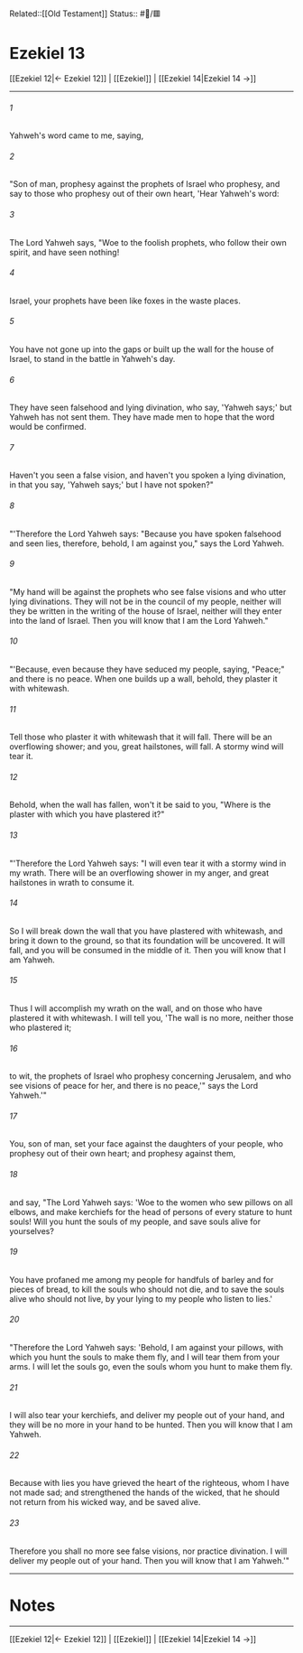 Related::[[Old Testament]]
Status:: #📖/🟥
# Ezekiel 13

[[Ezekiel 12|← Ezekiel 12]] | [[Ezekiel]] | [[Ezekiel 14|Ezekiel 14 →]]
***



###### 1 
Yahweh's word came to me, saying, 

###### 2 
"Son of man, prophesy against the prophets of Israel who prophesy, and say to those who prophesy out of their own heart, 'Hear Yahweh's word: 

###### 3 
The Lord Yahweh says, "Woe to the foolish prophets, who follow their own spirit, and have seen nothing! 

###### 4 
Israel, your prophets have been like foxes in the waste places. 

###### 5 
You have not gone up into the gaps or built up the wall for the house of Israel, to stand in the battle in Yahweh's day. 

###### 6 
They have seen falsehood and lying divination, who say, 'Yahweh says;' but Yahweh has not sent them. They have made men to hope that the word would be confirmed. 

###### 7 
Haven't you seen a false vision, and haven't you spoken a lying divination, in that you say, 'Yahweh says;' but I have not spoken?" 

###### 8 
"'Therefore the Lord Yahweh says: "Because you have spoken falsehood and seen lies, therefore, behold, I am against you," says the Lord Yahweh. 

###### 9 
"My hand will be against the prophets who see false visions and who utter lying divinations. They will not be in the council of my people, neither will they be written in the writing of the house of Israel, neither will they enter into the land of Israel. Then you will know that I am the Lord Yahweh." 

###### 10 
"'Because, even because they have seduced my people, saying, "Peace;" and there is no peace. When one builds up a wall, behold, they plaster it with whitewash. 

###### 11 
Tell those who plaster it with whitewash that it will fall. There will be an overflowing shower; and you, great hailstones, will fall. A stormy wind will tear it. 

###### 12 
Behold, when the wall has fallen, won't it be said to you, "Where is the plaster with which you have plastered it?" 

###### 13 
"'Therefore the Lord Yahweh says: "I will even tear it with a stormy wind in my wrath. There will be an overflowing shower in my anger, and great hailstones in wrath to consume it. 

###### 14 
So I will break down the wall that you have plastered with whitewash, and bring it down to the ground, so that its foundation will be uncovered. It will fall, and you will be consumed in the middle of it. Then you will know that I am Yahweh. 

###### 15 
Thus I will accomplish my wrath on the wall, and on those who have plastered it with whitewash. I will tell you, 'The wall is no more, neither those who plastered it; 

###### 16 
to wit, the prophets of Israel who prophesy concerning Jerusalem, and who see visions of peace for her, and there is no peace,'" says the Lord Yahweh.'" 

###### 17 
You, son of man, set your face against the daughters of your people, who prophesy out of their own heart; and prophesy against them, 

###### 18 
and say, "The Lord Yahweh says: 'Woe to the women who sew pillows on all elbows, and make kerchiefs for the head of persons of every stature to hunt souls! Will you hunt the souls of my people, and save souls alive for yourselves? 

###### 19 
You have profaned me among my people for handfuls of barley and for pieces of bread, to kill the souls who should not die, and to save the souls alive who should not live, by your lying to my people who listen to lies.' 

###### 20 
"Therefore the Lord Yahweh says: 'Behold, I am against your pillows, with which you hunt the souls to make them fly, and I will tear them from your arms. I will let the souls go, even the souls whom you hunt to make them fly. 

###### 21 
I will also tear your kerchiefs, and deliver my people out of your hand, and they will be no more in your hand to be hunted. Then you will know that I am Yahweh. 

###### 22 
Because with lies you have grieved the heart of the righteous, whom I have not made sad; and strengthened the hands of the wicked, that he should not return from his wicked way, and be saved alive. 

###### 23 
Therefore you shall no more see false visions, nor practice divination. I will deliver my people out of your hand. Then you will know that I am Yahweh.'"

---
# Notes


***
[[Ezekiel 12|← Ezekiel 12]] | [[Ezekiel]] | [[Ezekiel 14|Ezekiel 14 →]]
